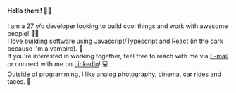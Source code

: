 #### Hello there! 👋🏻

I am a 27 y/o developer looking to build cool things and work with awesome people! 🖖🏻  
I love building software using Javascript/Typescript and React (in the dark because I'm a vampire). 🧛  
If you're interested in working together, feel free to reach with me via [E-mail](mailto:rubenavbrandao@gmail.com) or connect with me on [LinkedIn](https://www.linkedin.com/in/rubenvbrandao/)! 💻  
Outside of programming, I like analog photography, cinema, car rides and tacos. 🌮

<!--
**rubkn/rubkn** is a ✨ _special_ ✨ repository because its `README.md` (this file) appears on your GitHub profile.

Here are some ideas to get you started:

- 🔭 I’m currently working on ...
- 🌱 I’m currently learning ...
- 👯 I’m looking to collaborate on ...
- 🤔 I’m looking for help with ...
- 💬 Ask me about ...
- 📫 How to reach me: ...
- 😄 Pronouns: ...
- ⚡ Fun fact: ...
-->
